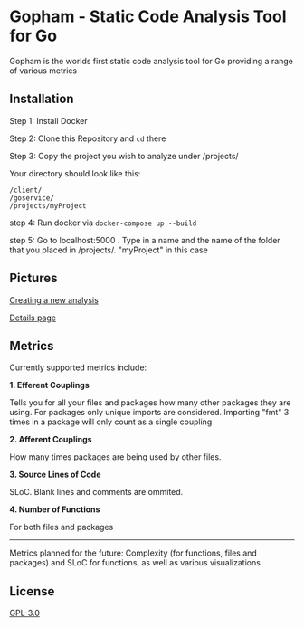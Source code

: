 # Gopham - Static Code Analysis Tool for Go

Gopham is the worlds first static code analysis tool for Go providing a range of various metrics

## Installation

Step 1: Install Docker

Step 2: Clone this Repository and ```cd``` there

Step 3: Copy the project you wish to analyze under /projects/

Your directory should look like this:
```
/client/
/goservice/
/projects/myProject
```

step 4: Run docker via ```docker-compose up --build```

step 5: Go to localhost:5000 . Type in a name and the name of the folder that you placed in /projects/. 
"myProject" in this case

## Pictures

[Creating a new analysis](images/newana.PNG)

[Details page](images/metrics.PNG)

## Metrics

Currently supported metrics include:

**1. Efferent Couplings**

Tells you for all your files and packages how many other packages they are using. 
For packages only unique imports are considered. 
Importing "fmt" 3 times in a package will only count as a single coupling

**2. Afferent Couplings**

How many times packages are being used by other files. 

**3. Source Lines of Code**

SLoC. Blank lines and comments are ommited.

**4. Number of Functions**

For both files and packages

___

Metrics planned for the future: Complexity (for functions, files and packages) and SLoC for functions,
as well as various visualizations

## License
[GPL-3.0](https://www.gnu.org/licenses/gpl-3.0.en.html)